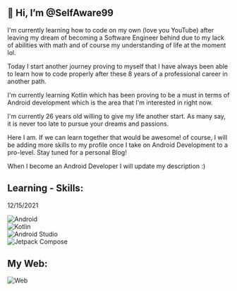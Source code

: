 ## 👋 Hi, I’m @SelfAware99 

I'm currently learning how to code on my own (love you YouTube) after leaving my dream of becoming a Software Engineer behind due to my lack of abilities with math and of course my understanding of life at the moment lol.


Today I start another journey proving to myself that I have always been able to learn how to code properly after these 8 years of a professional career in another path.

I'm currently learning Kotlin which has been proving to be a must in terms of Android development which is the area that I'm interested in right now.

I'm currently 26 years old willing to give my life another start. As many say, it is never too late to pursue your dreams and passions.

Here I am. If we can learn together that would be awesome! of course, I will be adding more skills to my profile once I take on Android Development to a pro-level. Stay tuned for a personal Blog!


When I become an Android Developer I will update my description :)



## Learning - Skills: 

12/15/2021

![Android](https://img.shields.io/badge/Android-3DDC84?style=for-the-badge&logo=android&logoColor=white&labelColor=101010)</br>
![Kotlin](https://img.shields.io/badge/Kotlin-F6891F?style=for-the-badge&logo=kotlin&logoColor=white&labelColor=1AA2D4)</br>
![Android Studio](https://img.shields.io/badge/Android_Studio-3DDC84?style=for-the-badge&logo=android-studio&logoColor=white&labelColor=101010)</br>
![Jetpack Compose](https://img.shields.io/badge/Jetpack_Compose-1AA2D4?style=for-the-badge&logo=webpack&logoColor=white&labelColor=3DDC84)</br>



## My Web:


![Web](https://img.shields.io/badge/Website-soon.com-14a1f0?style=for-the-badge&logo=wordpress&logoColor=white&labelColor=101010)</br>





<!---
SelfAware99/SelfAware99 is a ✨ special ✨ repository because its `README.md` (this file) appears on your GitHub profile.
You can click the Preview link to take a look at your changes.
--->
